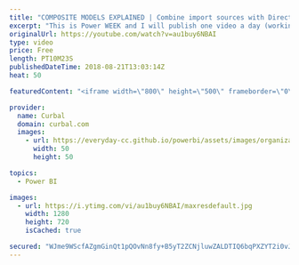 ```yaml
---
title: "COMPOSITE MODELS EXPLAINED | Combine import sources with Direct Query in Power BI"
excerpt: "This is Power WEEK and I will publish one video a day (working days)!  In today's video we go through what the new composite models are in Power BI after the Power BI team released them in the July 2018 Power BI Desktop Update.  Composite models allow you to combine import sources with Direct query,"
originalUrl: https://youtube.com/watch?v=au1buy6NBAI
type: video
price: Free
length: PT10M23S
publishedDateTime: 2018-08-21T13:03:14Z
heat: 50

featuredContent: "<iframe width=\"800\" height=\"500\" frameborder=\"0\" src=\"https://www.youtube.com/embed/au1buy6NBAI\" allow=\"accelerometer; autoplay; encrypted-media; gyroscope; picture-in-picture\" allowfullscreen></iframe>"

provider:
  name: Curbal
  domain: curbal.com
  images:
    - url: https://everyday-cc.github.io/powerbi/assets/images/organizations/curbal.com-50x50.jpg
      width: 50
      height: 50

topics:
  - Power BI

images:
  - url: https://i.ytimg.com/vi/au1buy6NBAI/maxresdefault.jpg
    width: 1280
    height: 720
    isCached: true

secured: "WJme9WScfAZgmGinQt1pQOvNn8fy+B5yT2ZCNjluwZALDTIQ6bqPXZYT2i0vJJ1K/IUYFMePotcxjeWDoWX5k7mb7yYig28FeRfSqqoFYzGLDXpACEU8rn0n95slKpQBOuxI3+sOlSNTbvHacLC4vuyjiOgSwNhJlWGdCu+BWEnpV4U94XxGV1s7nUr13PeoDQHYlILaMTJjiksIR6/wW9BMXrqKZySSrxOfsj7tdPIbcer5iZ3Vbd2yrqCc8G2tykeIIS5eUGHgI98aT4G4ee0LGguUmL9wrQmT6I5K/c12sCK1X6AJC8nSub2OXdLlHWK2vdgEQ1SmOMNOhOfvlH423I0oKhps+PtYryqNj+Cd4W8x4Jjr20hFdpxog1sojBOkzIoGGY0JRj+bu1HMR1p3ZuHZFoILZX0S9hUt/I4=;JxDH5i1yXSYvcMkSLBxdqw=="
---
```


